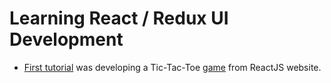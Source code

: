 # Learning React / Redux UI Development

- [First tutorial](https://reactjs.org/tutorial/tutorial.html) was developing a Tic-Tac-Toe [game](./my-app) from ReactJS website.